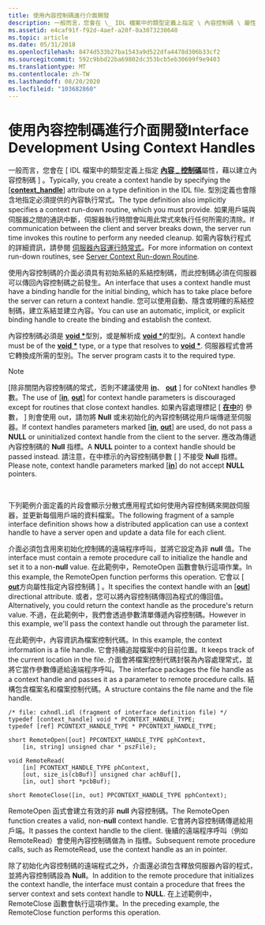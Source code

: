 ```yaml
---
title: 使用內容控制碼進行介面開發
description: 一般而言，您會在 \_ IDL 檔案中的類型定義上指定 \ 內容控制碼 \ 屬性，以建立內容控制碼。
ms.assetid: e4caf91f-f92d-4aef-a20f-0a3073230640
ms.topic: article
ms.date: 05/31/2018
ms.openlocfilehash: 8474d533b27ba1543a9d522dfa4478d306b33cf2
ms.sourcegitcommit: 592c9bbd22ba69802dc353bcb5eb30699f9e9403
ms.translationtype: MT
ms.contentlocale: zh-TW
ms.lasthandoff: 08/20/2020
ms.locfileid: "103682860"
---
```

# <a name="interface-development-using-context-handles"></a><span data-ttu-id="95e60-103">使用內容控制碼進行介面開發</span><span class="sxs-lookup"><span data-stu-id="95e60-103">Interface Development Using Context Handles</span></span>

<span data-ttu-id="95e60-104">一般而言，您會在 \[ IDL 檔案中的類型定義上指定 [**內容 \_ 控制碼**](/windows/desktop/Midl/context-handle)屬性，藉以建立內容控制碼 \] 。</span><span class="sxs-lookup"><span data-stu-id="95e60-104">Typically, you create a context handle by specifying the \[[**context\_handle**](/windows/desktop/Midl/context-handle)\] attribute on a type definition in the IDL file.</span></span> <span data-ttu-id="95e60-105">型別定義也會隱含地指定必須提供的內容執行常式。</span><span class="sxs-lookup"><span data-stu-id="95e60-105">The type definition also implicitly specifies a context run-down routine, which you must provide.</span></span> <span data-ttu-id="95e60-106">如果用戶端與伺服器之間的通訊中斷，伺服器執行時間會叫用此常式來執行任何所需的清除。</span><span class="sxs-lookup"><span data-stu-id="95e60-106">If communication between the client and server breaks down, the server run time invokes this routine to perform any needed cleanup.</span></span> <span data-ttu-id="95e60-107">如需內容執行程式的詳細資訊，請參閱 [伺服器內容運行時常式](server-context-run-down-routine.md)。</span><span class="sxs-lookup"><span data-stu-id="95e60-107">For more information on context run-down routines, see [Server Context Run-down Routine](server-context-run-down-routine.md).</span></span>

<span data-ttu-id="95e60-108">使用內容控制碼的介面必須具有初始系結的系結控制碼，而此控制碼必須在伺服器可以傳回內容控制碼之前發生。</span><span class="sxs-lookup"><span data-stu-id="95e60-108">An interface that uses a context handle must have a binding handle for the initial binding, which has to take place before the server can return a context handle.</span></span> <span data-ttu-id="95e60-109">您可以使用自動、隱含或明確的系結控制碼，建立系結並建立內容。</span><span class="sxs-lookup"><span data-stu-id="95e60-109">You can use an automatic, implicit, or explicit binding handle to create the binding and establish the context.</span></span>

<span data-ttu-id="95e60-110">內容控制碼必須是 [**void \***](/windows/desktop/Midl/void)型別，或是解析成 [**void \***](/windows/desktop/Midl/void)的型別。</span><span class="sxs-lookup"><span data-stu-id="95e60-110">A context handle must be of the [**void \***](/windows/desktop/Midl/void) type, or a type that resolves to [**void \***](/windows/desktop/Midl/void).</span></span> <span data-ttu-id="95e60-111">伺服器程式會將它轉換成所需的型別。</span><span class="sxs-lookup"><span data-stu-id="95e60-111">The server program casts it to the required type.</span></span>

> [!Note]  
> <span data-ttu-id="95e60-112">\[除非關閉內容控制碼的常式，否則不建議使用 [**in**](/windows/desktop/Midl/in)、 [**out**](/windows/desktop/Midl/out-idl) \] for coNtext handles 參數。</span><span class="sxs-lookup"><span data-stu-id="95e60-112">The use of \[[**in**](/windows/desktop/Midl/in), [**out**](/windows/desktop/Midl/out-idl)\] for context handle parameters is discouraged except for routines that close context handles.</span></span> <span data-ttu-id="95e60-113">如果內容處理標記 \[ [**在中**](/windows/desktop/Midl/in)的 [](/windows/desktop/Midl/out-idl)參數， \] 則會使用 out，請勿將 **Null** 或未初始化的內容控制碼從用戶端傳遞至伺服器。</span><span class="sxs-lookup"><span data-stu-id="95e60-113">If context handles parameters marked \[[**in**](/windows/desktop/Midl/in), [**out**](/windows/desktop/Midl/out-idl)\] are used, do not pass a **NULL** or uninitialized context handle from the client to the server.</span></span> <span data-ttu-id="95e60-114">應改為傳遞內容控制碼的 **Null** 指標。</span><span class="sxs-lookup"><span data-stu-id="95e60-114">A **NULL** pointer to a context handle should be passed instead.</span></span> <span data-ttu-id="95e60-115">請注意，在中標示的內容控制碼參數 \[ [](/windows/desktop/Midl/in) \] 不接受 **Null** 指標。</span><span class="sxs-lookup"><span data-stu-id="95e60-115">Please note, context handle parameters marked \[[**in**](/windows/desktop/Midl/in)\] do not accept **NULL** pointers.</span></span>

 

<span data-ttu-id="95e60-116">下列範例介面定義的片段會顯示分散式應用程式如何使用內容控制碼來開啟伺服器，並更新每個用戶端的資料檔案。</span><span class="sxs-lookup"><span data-stu-id="95e60-116">The following fragment of a sample interface definition shows how a distributed application can use a context handle to have a server open and update a data file for each client.</span></span>

<span data-ttu-id="95e60-117">介面必須包含用來初始化控制碼的遠端程序呼叫，並將它設定為非 **null** 值。</span><span class="sxs-lookup"><span data-stu-id="95e60-117">The interface must contain a remote procedure call to initialize the handle and set it to a non-**null** value.</span></span> <span data-ttu-id="95e60-118">在此範例中，RemoteOpen 函數會執行這項作業。</span><span class="sxs-lookup"><span data-stu-id="95e60-118">In this example, the RemoteOpen function performs this operation.</span></span> <span data-ttu-id="95e60-119">它會以 \[ [**out**](/windows/desktop/Midl/out-idl)方向屬性指定內容控制碼 \] 。</span><span class="sxs-lookup"><span data-stu-id="95e60-119">It specifies the context handle with an \[[**out**](/windows/desktop/Midl/out-idl)\] directional attribute.</span></span> <span data-ttu-id="95e60-120">或者，您可以將內容控制碼傳回為程式的傳回值。</span><span class="sxs-lookup"><span data-stu-id="95e60-120">Alternatively, you could return the context handle as the procedure's return value.</span></span> <span data-ttu-id="95e60-121">不過，在此範例中，我們會透過參數清單傳遞內容控制碼。</span><span class="sxs-lookup"><span data-stu-id="95e60-121">However in this example, we'll pass the context handle out through the parameter list.</span></span>

<span data-ttu-id="95e60-122">在此範例中，內容資訊為檔案控制代碼。</span><span class="sxs-lookup"><span data-stu-id="95e60-122">In this example, the context information is a file handle.</span></span> <span data-ttu-id="95e60-123">它會持續追蹤檔案中的目前位置。</span><span class="sxs-lookup"><span data-stu-id="95e60-123">It keeps track of the current location in the file.</span></span> <span data-ttu-id="95e60-124">介面會將檔案控制代碼封裝為內容處理常式，並將它當作參數傳遞給遠端程序呼叫。</span><span class="sxs-lookup"><span data-stu-id="95e60-124">The interface packages the file handle as a context handle and passes it as a parameter to remote procedure calls.</span></span> <span data-ttu-id="95e60-125">結構包含檔案名和檔案控制代碼。</span><span class="sxs-lookup"><span data-stu-id="95e60-125">A structure contains the file name and the file handle.</span></span>

``` syntax
/* file: cxhndl.idl (fragment of interface definition file) */
typedef [context_handle] void * PCONTEXT_HANDLE_TYPE;
typedef [ref] PCONTEXT_HANDLE_TYPE * PPCONTEXT_HANDLE_TYPE;
 
short RemoteOpen([out] PPCONTEXT_HANDLE_TYPE pphContext,
    [in, string] unsigned char * pszFile);
 
void RemoteRead(
    [in] PCONTEXT_HANDLE_TYPE phContext,
    [out, size_is(cbBuf)] unsigned char achBuf[],
    [in, out] short *pcbBuf);
 
short RemoteClose([in, out] PPCONTEXT_HANDLE_TYPE pphContext);
```

<span data-ttu-id="95e60-126">RemoteOpen 函式會建立有效的非 **null** 內容控制碼。</span><span class="sxs-lookup"><span data-stu-id="95e60-126">The RemoteOpen function creates a valid, non-**null** context handle.</span></span> <span data-ttu-id="95e60-127">它會將內容控制碼傳遞給用戶端。</span><span class="sxs-lookup"><span data-stu-id="95e60-127">It passes the context handle to the client.</span></span> <span data-ttu-id="95e60-128">後續的遠端程序呼叫（例如 RemoteRead）會使用內容控制碼做為 in 指標。</span><span class="sxs-lookup"><span data-stu-id="95e60-128">Subsequent remote procedure calls, such as RemoteRead, use the context handle as an in pointer.</span></span>

<span data-ttu-id="95e60-129">除了初始化內容控制碼的遠端程式之外，介面還必須包含釋放伺服器內容的程式，並將內容控制碼設為 **Null**。</span><span class="sxs-lookup"><span data-stu-id="95e60-129">In addition to the remote procedure that initializes the context handle, the interface must contain a procedure that frees the server context and sets context handle to **NULL**.</span></span> <span data-ttu-id="95e60-130">在上述範例中，RemoteClose 函數會執行這項作業。</span><span class="sxs-lookup"><span data-stu-id="95e60-130">In the preceding example, the RemoteClose function performs this operation.</span></span>

 

 